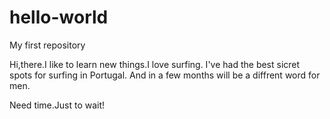 # hello-world
My first repository


Hi,there.I like to learn new things.I love surfing.
I've had the best sicret spots for surfing in Portugal.
And in a few months will be a diffrent word for men.


Need time.Just to wait!
